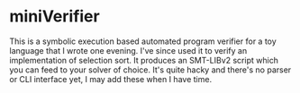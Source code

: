 # miniVerifier

This is a symbolic execution based automated program verifier for a toy language that I wrote one evening. I've since used it to verify an implementation of selection sort. It produces an SMT-LIBv2 script which you can feed to your solver of choice. It's quite hacky and there's no parser or CLI interface yet, I may add these when I have time.

